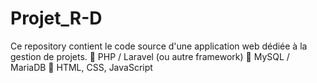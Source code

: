 # Projet_R-D
Ce repository contient le code source d'une application web dédiée à la gestion de projets. 🔹 PHP / Laravel (ou autre framework)   🔹 MySQL / MariaDB   🔹 HTML, CSS, JavaScript    
